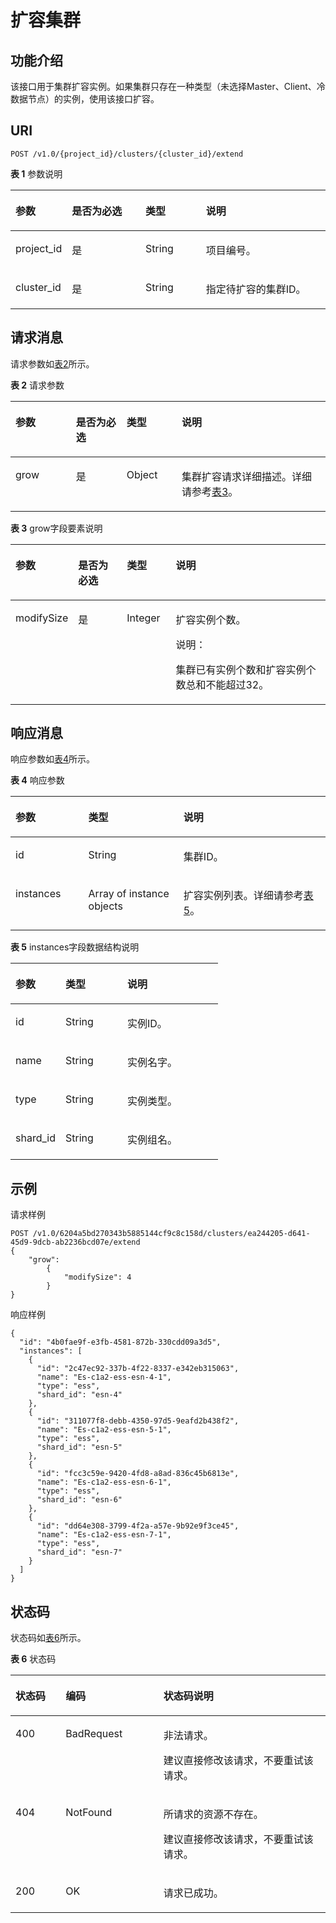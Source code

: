 # 扩容集群<a name="css_03_0025"></a>

## 功能介绍<a name="section874853215915"></a>

该接口用于集群扩容实例。如果集群只存在一种类型（未选择Master、Client、冷数据节点）的实例，使用该接口扩容。

## URI<a name="section8763193210910"></a>

```
POST /v1.0/{project_id}/clusters/{cluster_id}/extend 
```

**表 1**  参数说明

<a name="table57631032695"></a>
<table><thead align="left"><tr id="row4445336913"><th class="cellrowborder" valign="top" width="15.75%" id="mcps1.2.5.1.1"><p id="p54417338910"><a name="p54417338910"></a><a name="p54417338910"></a>参数</p>
</th>
<th class="cellrowborder" valign="top" width="24.060000000000002%" id="mcps1.2.5.1.2"><p id="p1644733693"><a name="p1644733693"></a><a name="p1644733693"></a>是否为必选</p>
</th>
<th class="cellrowborder" valign="top" width="19.46%" id="mcps1.2.5.1.3"><p id="p11441233696"><a name="p11441233696"></a><a name="p11441233696"></a>类型</p>
</th>
<th class="cellrowborder" valign="top" width="40.73%" id="mcps1.2.5.1.4"><p id="p124403319916"><a name="p124403319916"></a><a name="p124403319916"></a>说明</p>
</th>
</tr>
</thead>
<tbody><tr id="row94414331098"><td class="cellrowborder" valign="top" width="15.75%" headers="mcps1.2.5.1.1 "><p id="p0441331398"><a name="p0441331398"></a><a name="p0441331398"></a>project_id</p>
</td>
<td class="cellrowborder" valign="top" width="24.060000000000002%" headers="mcps1.2.5.1.2 "><p id="p9444331997"><a name="p9444331997"></a><a name="p9444331997"></a>是</p>
</td>
<td class="cellrowborder" valign="top" width="19.46%" headers="mcps1.2.5.1.3 "><p id="p144412334919"><a name="p144412334919"></a><a name="p144412334919"></a>String</p>
</td>
<td class="cellrowborder" valign="top" width="40.73%" headers="mcps1.2.5.1.4 "><p id="p18449331896"><a name="p18449331896"></a><a name="p18449331896"></a>项目编号。</p>
</td>
</tr>
<tr id="row14453320917"><td class="cellrowborder" valign="top" width="15.75%" headers="mcps1.2.5.1.1 "><p id="p2044193314920"><a name="p2044193314920"></a><a name="p2044193314920"></a>cluster_id</p>
</td>
<td class="cellrowborder" valign="top" width="24.060000000000002%" headers="mcps1.2.5.1.2 "><p id="p24410331398"><a name="p24410331398"></a><a name="p24410331398"></a>是</p>
</td>
<td class="cellrowborder" valign="top" width="19.46%" headers="mcps1.2.5.1.3 "><p id="p844133316918"><a name="p844133316918"></a><a name="p844133316918"></a>String</p>
</td>
<td class="cellrowborder" valign="top" width="40.73%" headers="mcps1.2.5.1.4 "><p id="p13441833493"><a name="p13441833493"></a><a name="p13441833493"></a>指定待扩容的集群ID。</p>
</td>
</tr>
</tbody>
</table>

## 请求消息<a name="section1477913211910"></a>

请求参数如[表2](#table82481020121413)所示。

**表 2**  请求参数

<a name="table82481020121413"></a>
<table><thead align="left"><tr id="row18248112010149"><th class="cellrowborder" valign="top" width="19.2%" id="mcps1.2.5.1.1"><p id="p10441033494"><a name="p10441033494"></a><a name="p10441033494"></a>参数</p>
</th>
<th class="cellrowborder" valign="top" width="16.08%" id="mcps1.2.5.1.2"><p id="p74493316910"><a name="p74493316910"></a><a name="p74493316910"></a>是否为必选</p>
</th>
<th class="cellrowborder" valign="top" width="17.49%" id="mcps1.2.5.1.3"><p id="p1044533896"><a name="p1044533896"></a><a name="p1044533896"></a>类型</p>
</th>
<th class="cellrowborder" valign="top" width="47.23%" id="mcps1.2.5.1.4"><p id="p154413335917"><a name="p154413335917"></a><a name="p154413335917"></a>说明</p>
</th>
</tr>
</thead>
<tbody><tr id="row18248182013148"><td class="cellrowborder" valign="top" width="19.2%" headers="mcps1.2.5.1.1 "><p id="p11441933698"><a name="p11441933698"></a><a name="p11441933698"></a>grow</p>
</td>
<td class="cellrowborder" valign="top" width="16.08%" headers="mcps1.2.5.1.2 "><p id="p4441233891"><a name="p4441233891"></a><a name="p4441233891"></a>是</p>
</td>
<td class="cellrowborder" valign="top" width="17.49%" headers="mcps1.2.5.1.3 "><p id="p1344203319917"><a name="p1344203319917"></a><a name="p1344203319917"></a>Object</p>
</td>
<td class="cellrowborder" valign="top" width="47.23%" headers="mcps1.2.5.1.4 "><p id="p9448924192218"><a name="p9448924192218"></a><a name="p9448924192218"></a>集群扩容请求详细描述。详细请参考<a href="#table198051725112115">表3</a>。</p>
</td>
</tr>
</tbody>
</table>

**表 3**  grow字段要素说明

<a name="table198051725112115"></a>
<table><thead align="left"><tr id="row38051625132113"><th class="cellrowborder" valign="top" width="19.689999999999998%" id="mcps1.2.5.1.1"><p id="p14183513162314"><a name="p14183513162314"></a><a name="p14183513162314"></a>参数</p>
</th>
<th class="cellrowborder" valign="top" width="15.52%" id="mcps1.2.5.1.2"><p id="p14183813172311"><a name="p14183813172311"></a><a name="p14183813172311"></a>是否为必选</p>
</th>
<th class="cellrowborder" valign="top" width="15.52%" id="mcps1.2.5.1.3"><p id="p12183151313234"><a name="p12183151313234"></a><a name="p12183151313234"></a>类型</p>
</th>
<th class="cellrowborder" valign="top" width="49.27%" id="mcps1.2.5.1.4"><p id="p12183131319238"><a name="p12183131319238"></a><a name="p12183131319238"></a>说明</p>
</th>
</tr>
</thead>
<tbody><tr id="row1380519259210"><td class="cellrowborder" valign="top" width="19.689999999999998%" headers="mcps1.2.5.1.1 "><p id="p161839139239"><a name="p161839139239"></a><a name="p161839139239"></a>modifySize</p>
</td>
<td class="cellrowborder" valign="top" width="15.52%" headers="mcps1.2.5.1.2 "><p id="p121831413142310"><a name="p121831413142310"></a><a name="p121831413142310"></a>是</p>
</td>
<td class="cellrowborder" valign="top" width="15.52%" headers="mcps1.2.5.1.3 "><p id="p17183013172315"><a name="p17183013172315"></a><a name="p17183013172315"></a>Integer</p>
</td>
<td class="cellrowborder" valign="top" width="49.27%" headers="mcps1.2.5.1.4 "><p id="p318341317238"><a name="p318341317238"></a><a name="p318341317238"></a>扩容实例个数。</p>
<div class="note" id="note17398115110518"><a name="note17398115110518"></a><a name="note17398115110518"></a><span class="notetitle"> 说明： </span><div class="notebody"><p id="p1639820519513"><a name="p1639820519513"></a><a name="p1639820519513"></a>集群已有实例个数和扩容实例个数总和不能超过32。</p>
</div></div>
</td>
</tr>
</tbody>
</table>

## 响应消息<a name="section19810103220915"></a>

响应参数如[表4](#table2282125191510)所示。

**表 4**  响应参数

<a name="table2282125191510"></a>
<table><thead align="left"><tr id="row16282195131515"><th class="cellrowborder" valign="top" width="23.13231323132313%" id="mcps1.2.4.1.1"><p id="p4446331696"><a name="p4446331696"></a><a name="p4446331696"></a>参数</p>
</th>
<th class="cellrowborder" valign="top" width="30.213021302130212%" id="mcps1.2.4.1.2"><p id="p7440338917"><a name="p7440338917"></a><a name="p7440338917"></a>类型</p>
</th>
<th class="cellrowborder" valign="top" width="46.65466546654666%" id="mcps1.2.4.1.3"><p id="p184453317918"><a name="p184453317918"></a><a name="p184453317918"></a>说明</p>
</th>
</tr>
</thead>
<tbody><tr id="row1728235121514"><td class="cellrowborder" valign="top" width="23.13231323132313%" headers="mcps1.2.4.1.1 "><p id="p204483311913"><a name="p204483311913"></a><a name="p204483311913"></a>id</p>
</td>
<td class="cellrowborder" valign="top" width="30.213021302130212%" headers="mcps1.2.4.1.2 "><p id="p1944203310919"><a name="p1944203310919"></a><a name="p1944203310919"></a>String</p>
</td>
<td class="cellrowborder" valign="top" width="46.65466546654666%" headers="mcps1.2.4.1.3 "><p id="p11443334918"><a name="p11443334918"></a><a name="p11443334918"></a>集群ID。</p>
</td>
</tr>
<tr id="row142821951181515"><td class="cellrowborder" valign="top" width="23.13231323132313%" headers="mcps1.2.4.1.1 "><p id="p12440330917"><a name="p12440330917"></a><a name="p12440330917"></a>instances</p>
</td>
<td class="cellrowborder" valign="top" width="30.213021302130212%" headers="mcps1.2.4.1.2 "><p id="p154412330917"><a name="p154412330917"></a><a name="p154412330917"></a>Array of instance objects</p>
</td>
<td class="cellrowborder" valign="top" width="46.65466546654666%" headers="mcps1.2.4.1.3 "><p id="p24412332916"><a name="p24412332916"></a><a name="p24412332916"></a>扩容实例列表。详细请参考<a href="#table16533171913167">表5</a>。</p>
</td>
</tr>
</tbody>
</table>

**表 5**  instances字段数据结构说明

<a name="table16533171913167"></a>
<table><thead align="left"><tr id="row18533191901611"><th class="cellrowborder" valign="top" width="24.062406240624064%" id="mcps1.2.4.1.1"><p id="p1215823519164"><a name="p1215823519164"></a><a name="p1215823519164"></a>参数</p>
</th>
<th class="cellrowborder" valign="top" width="29.792979297929794%" id="mcps1.2.4.1.2"><p id="p171581935141610"><a name="p171581935141610"></a><a name="p171581935141610"></a>类型</p>
</th>
<th class="cellrowborder" valign="top" width="46.144614461446146%" id="mcps1.2.4.1.3"><p id="p615853591618"><a name="p615853591618"></a><a name="p615853591618"></a>说明</p>
</th>
</tr>
</thead>
<tbody><tr id="row5533519101617"><td class="cellrowborder" valign="top" width="24.062406240624064%" headers="mcps1.2.4.1.1 "><p id="p11158135171617"><a name="p11158135171617"></a><a name="p11158135171617"></a>id</p>
</td>
<td class="cellrowborder" valign="top" width="29.792979297929794%" headers="mcps1.2.4.1.2 "><p id="p1115863511162"><a name="p1115863511162"></a><a name="p1115863511162"></a>String</p>
</td>
<td class="cellrowborder" valign="top" width="46.144614461446146%" headers="mcps1.2.4.1.3 "><p id="p191588352163"><a name="p191588352163"></a><a name="p191588352163"></a>实例ID。</p>
</td>
</tr>
<tr id="row175339191169"><td class="cellrowborder" valign="top" width="24.062406240624064%" headers="mcps1.2.4.1.1 "><p id="p7158173521617"><a name="p7158173521617"></a><a name="p7158173521617"></a>name</p>
</td>
<td class="cellrowborder" valign="top" width="29.792979297929794%" headers="mcps1.2.4.1.2 "><p id="p815820350165"><a name="p815820350165"></a><a name="p815820350165"></a>String</p>
</td>
<td class="cellrowborder" valign="top" width="46.144614461446146%" headers="mcps1.2.4.1.3 "><p id="p161586358162"><a name="p161586358162"></a><a name="p161586358162"></a>实例名字。</p>
</td>
</tr>
<tr id="row208820351219"><td class="cellrowborder" valign="top" width="24.062406240624064%" headers="mcps1.2.4.1.1 "><p id="p388183515212"><a name="p388183515212"></a><a name="p388183515212"></a>type</p>
</td>
<td class="cellrowborder" valign="top" width="29.792979297929794%" headers="mcps1.2.4.1.2 "><p id="p208814351622"><a name="p208814351622"></a><a name="p208814351622"></a>String</p>
</td>
<td class="cellrowborder" valign="top" width="46.144614461446146%" headers="mcps1.2.4.1.3 "><p id="p198812351923"><a name="p198812351923"></a><a name="p198812351923"></a>实例类型。</p>
</td>
</tr>
<tr id="row075349031"><td class="cellrowborder" valign="top" width="24.062406240624064%" headers="mcps1.2.4.1.1 "><p id="p1475249139"><a name="p1475249139"></a><a name="p1475249139"></a>shard_id</p>
</td>
<td class="cellrowborder" valign="top" width="29.792979297929794%" headers="mcps1.2.4.1.2 "><p id="p1775249733"><a name="p1775249733"></a><a name="p1775249733"></a>String</p>
</td>
<td class="cellrowborder" valign="top" width="46.144614461446146%" headers="mcps1.2.4.1.3 "><p id="p2757492312"><a name="p2757492312"></a><a name="p2757492312"></a>实例组名。</p>
</td>
</tr>
</tbody>
</table>

## 示例<a name="section3958181015348"></a>

请求样例

```
POST /v1.0/6204a5bd270343b5885144cf9c8c158d/clusters/ea244205-d641-45d9-9dcb-ab2236bcd07e/extend
{
    "grow": 
        {
            "modifySize": 4
        }
}
```

响应样例

```
{
  "id": "4b0fae9f-e3fb-4581-872b-330cdd09a3d5",
  "instances": [
    {
      "id": "2c47ec92-337b-4f22-8337-e342eb315063",
      "name": "Es-c1a2-ess-esn-4-1",
      "type": "ess",
      "shard_id": "esn-4"
    },
    {
      "id": "311077f8-debb-4350-97d5-9eafd2b438f2",
      "name": "Es-c1a2-ess-esn-5-1",
      "type": "ess",
      "shard_id": "esn-5"
    },
    {
      "id": "fcc3c59e-9420-4fd8-a8ad-836c45b6813e",
      "name": "Es-c1a2-ess-esn-6-1",
      "type": "ess",
      "shard_id": "esn-6"
    },
    {
      "id": "dd64e308-3799-4f2a-a57e-9b92e9f3ce45",
      "name": "Es-c1a2-ess-esn-7-1",
      "type": "ess",
      "shard_id": "esn-7"
    }
  ]
}
```

## 状态码<a name="section87962546391"></a>

状态码如[表6](#table12321369178)所示。

**表 6**  状态码

<a name="table12321369178"></a>
<table><thead align="left"><tr id="css_03_0018_row1972183521418"><th class="cellrowborder" valign="top" width="15.939999999999998%" id="mcps1.2.4.1.1"><p id="css_03_0018_p14560134151414"><a name="css_03_0018_p14560134151414"></a><a name="css_03_0018_p14560134151414"></a>状态码</p>
</th>
<th class="cellrowborder" valign="top" width="31.04%" id="mcps1.2.4.1.2"><p id="css_03_0018_p5563194141411"><a name="css_03_0018_p5563194141411"></a><a name="css_03_0018_p5563194141411"></a>编码</p>
</th>
<th class="cellrowborder" valign="top" width="53.02%" id="mcps1.2.4.1.3"><p id="css_03_0018_p256616411143"><a name="css_03_0018_p256616411143"></a><a name="css_03_0018_p256616411143"></a>状态码说明</p>
</th>
</tr>
</thead>
<tbody><tr id="css_03_0018_row129720356144"><td class="cellrowborder" valign="top" width="15.939999999999998%" headers="mcps1.2.4.1.1 "><p id="css_03_0018_p1957004131410"><a name="css_03_0018_p1957004131410"></a><a name="css_03_0018_p1957004131410"></a>400</p>
</td>
<td class="cellrowborder" valign="top" width="31.04%" headers="mcps1.2.4.1.2 "><p id="css_03_0018_p165731141171419"><a name="css_03_0018_p165731141171419"></a><a name="css_03_0018_p165731141171419"></a>BadRequest</p>
</td>
<td class="cellrowborder" valign="top" width="53.02%" headers="mcps1.2.4.1.3 "><p id="css_03_0018_p65778413148"><a name="css_03_0018_p65778413148"></a><a name="css_03_0018_p65778413148"></a>非法请求。</p>
<p id="css_03_0018_p1557974171415"><a name="css_03_0018_p1557974171415"></a><a name="css_03_0018_p1557974171415"></a>建议直接修改该请求，不要重试该请求。</p>
</td>
</tr>
<tr id="css_03_0018_row8972103517147"><td class="cellrowborder" valign="top" width="15.939999999999998%" headers="mcps1.2.4.1.1 "><p id="css_03_0018_p75841441191410"><a name="css_03_0018_p75841441191410"></a><a name="css_03_0018_p75841441191410"></a>404</p>
</td>
<td class="cellrowborder" valign="top" width="31.04%" headers="mcps1.2.4.1.2 "><p id="css_03_0018_p258716416142"><a name="css_03_0018_p258716416142"></a><a name="css_03_0018_p258716416142"></a>NotFound</p>
</td>
<td class="cellrowborder" valign="top" width="53.02%" headers="mcps1.2.4.1.3 "><p id="css_03_0018_p15589154118141"><a name="css_03_0018_p15589154118141"></a><a name="css_03_0018_p15589154118141"></a>所请求的资源不存在。</p>
<p id="css_03_0018_p14590164151410"><a name="css_03_0018_p14590164151410"></a><a name="css_03_0018_p14590164151410"></a>建议直接修改该请求，不要重试该请求。</p>
</td>
</tr>
<tr id="css_03_0018_row297223511416"><td class="cellrowborder" valign="top" width="15.939999999999998%" headers="mcps1.2.4.1.1 "><p id="css_03_0018_p13595164131416"><a name="css_03_0018_p13595164131416"></a><a name="css_03_0018_p13595164131416"></a>200</p>
</td>
<td class="cellrowborder" valign="top" width="31.04%" headers="mcps1.2.4.1.2 "><p id="css_03_0018_p9598741131416"><a name="css_03_0018_p9598741131416"></a><a name="css_03_0018_p9598741131416"></a>OK</p>
</td>
<td class="cellrowborder" valign="top" width="53.02%" headers="mcps1.2.4.1.3 "><p id="css_03_0018_p659994115146"><a name="css_03_0018_p659994115146"></a><a name="css_03_0018_p659994115146"></a>请求已成功。</p>
</td>
</tr>
</tbody>
</table>


